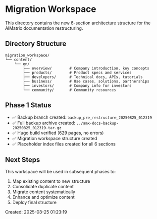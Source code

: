 # Migration Workspace

This directory contains the new 6-section architecture structure for the AIMatrix documentation restructuring.

## Directory Structure

```
migration_workspace/
└── content/
    └── en/
        ├── overview/        # Company introduction, key concepts
        ├── products/        # Product specs and services
        ├── developers/      # Technical docs, APIs, tutorials
        ├── business/        # Use cases, solutions, partnerships
        ├── investors/       # Company info for investors
        └── community/       # Community resources
```

## Phase 1 Status

- ✅ Backup branch created: `backup_pre_restructure_20250825_012319`
- ✅ Full backup archive created: `../amx-docs-backup-20250825_012319.tar.gz`
- ✅ Hugo build verified (629 pages, no errors)
- ✅ Migration workspace structure created
- ✅ Placeholder index files created for all 6 sections

## Next Steps

This workspace will be used in subsequent phases to:
1. Map existing content to new structure
2. Consolidate duplicate content
3. Migrate content systematically
4. Enhance and optimize content
5. Deploy final structure

Created: 2025-08-25 01:23:19